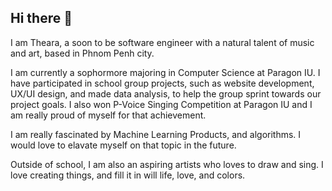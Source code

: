 ## Hi there 👋

I am Theara, a soon to be software engineer with a natural talent of music and art, based in Phnom Penh city.

I am currently a sophormore majoring in Computer Science at Paragon IU. I have participated in school group projects, such as website development, UX/UI design, and made data analysis, to help the group sprint towards our project goals. I also won P-Voice Singing Competition at Paragon IU and I am really proud of myself for that achievement. 

I am really fascinated by Machine Learning Products, and algorithms. I would love to elavate myself on that topic in the future.

Outside of school, I am also an aspiring artists who loves to draw and sing. I love creating things, and fill it in will life, love, and colors.
